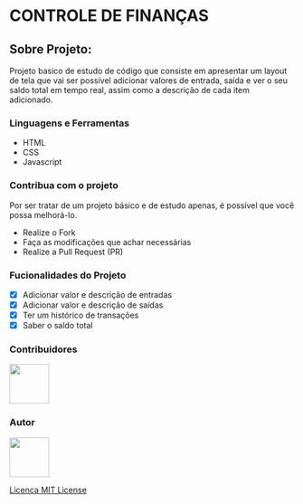 # CONTROLE DE FINANÇAS
## Sobre Projeto:

Projeto basico de estudo de código que consiste em apresentar um layout de tela que vai ser possível adicionar valores de entrada, saída e ver o seu saldo total em tempo real, assim como a descrição de cada item adicionado.

### Linguagens e Ferramentas

- HTML
- CSS
- Javascript

### Contribua com o projeto
Por ser tratar de um projeto básico e de estudo apenas, é possível que você possa melhorá-lo.
- Realize o Fork
- Faça as modificações que achar necessárias
- Realize a Pull Request (PR)

### Fucionalidades do Projeto

- [x] Adicionar valor e descrição de entradas
- [x] Adicionar valor e descrição de saídas
- [x] Ter um histórico de transações
- [x] Saber o saldo total

### Contribuidores

<a href="https://github.com/elvis-dbe">
<img src="https://avatars.githubusercontent.com/u/132960243?v=4" width="70px" />
</a>

### Autor

<a href="https://github.com/elvis-dbe">
<img src="https://avatars.githubusercontent.com/u/132960243?v=4" width="70px" />
</a>

[Licenca MIT License](http://creativecommons.org/licenses/by)
